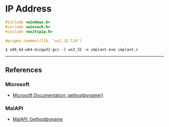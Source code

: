 # IP Address

```c
#include <windows.h>
#include <winsock.h>
#include <ws2tcpip.h>

#pragma comment(lib, "ws2_32.lib")
```

```
$ x86_64-w64-mingw32-gcc -l ws2_32 -o implant.exe implant.c
```

---
## References

### Microsoft

- [Microsoft Documentation: gethostbyname()](https://learn.microsoft.com/en-us/windows/win32/api/winsock2/nf-winsock2-gethostbyname)

### MalAPI

- [MalAPI: Gethostbyname](https://malapi.io/winapi/Gethostbyname)